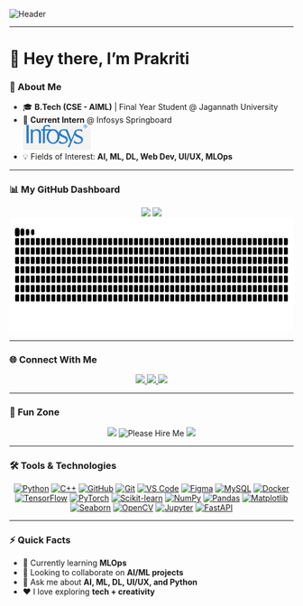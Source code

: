 <!-- Profile Banner -->
![Header](https://capsule-render.vercel.app/api?type=venom&height=300&color=gradient&text=Hello%20Everyone˙⋆✮)

---

# 👋 Hey there, I’m Prakriti  

### 🌸 About Me  
- 🎓 **B.Tech (CSE - AIML)** | Final Year Student @ Jagannath University  
- 💼 **Current Intern** @ Infosys Springboard <br>
  <img src="./infosys logo.png" width="120"/>  
- 💡 Fields of Interest: **AI, ML, DL, Web Dev, UI/UX, MLOps**  

---

### 📊 My GitHub Dashboard  

<div align="center">

  <!-- Stats -->
  <img src="https://github-readme-stats.vercel.app/api?username=prakritea&show_icons=true&theme=material-palenight&bg_color=0d1117&title_color=cf9fff&text_color=ffffff&icon_color=58a6ff" height="200"/>  

  <!-- Languages -->
  <img src="https://github-readme-stats.vercel.app/api/top-langs/?username=prakritea&layout=compact&theme=material-palenight&bg_color=0d1117&title_color=cf9fff&text_color=ffffff" height="200"/>  

  <!-- Snake -->
  <img src="https://raw.githubusercontent.com/prakritea/prakritea/output/github-contribution-grid-snake.svg" height="200"/>

</div>  

---

### 🌐 Connect With Me  

<div align="center">

  <a href="mailto:prakriti1178@gmail.com">
    <img src="https://img.shields.io/badge/Email-prakriti1178@gmail.com-c14438?style=for-the-badge&logo=gmail&logoColor=white" />
  </a>
  <a href="https://www.linkedin.com/in/prakriti-81b6822b9/">
    <img src="https://img.shields.io/badge/LinkedIn-Connect-blue?logo=linkedin&logoColor=white&style=for-the-badge" />
  </a>
  <a href="https://www.instagram.com/prakritiiii_11/">
    <img src="https://img.shields.io/badge/Instagram-Follow-pink?logo=instagram&logoColor=white&style=for-the-badge" />
  </a>

</div>

---

### 🎉 Fun Zone  

<div align="center">

  <img src="https://media.giphy.com/media/k1xA4WSR0EqGRATxKI/giphy.gif" width="250"/>  
  <img src="https://media.tenor.com/images/2f4f0c3ed4c00bb6f0c8b90f6a507c2f/tenor.gif" width="250" alt="Please Hire Me"/>  
  <img src="https://media.giphy.com/media/s3yvjYV2gf8T7zcUpQ/giphy.gif" width="250"/>  

</div>

---

### 🛠️ Tools & Technologies  

<div align="center">

[![Python](https://img.shields.io/badge/Python-3776AB?style=for-the-badge&logo=python&logoColor=white)](https://www.python.org/)
[![C++](https://img.shields.io/badge/C++-00599C?style=for-the-badge&logo=c%2b%2b&logoColor=white)](https://isocpp.org/)
[![GitHub](https://img.shields.io/badge/GitHub-181717?style=for-the-badge&logo=github&logoColor=white)](https://github.com/prakritea)
[![Git](https://img.shields.io/badge/Git-F05032?style=for-the-badge&logo=git&logoColor=white)](https://git-scm.com/)
[![VS Code](https://img.shields.io/badge/VS_Code-007ACC?style=for-the-badge&logo=visual-studio-code&logoColor=white)](https://code.visualstudio.com/)
[![Figma](https://img.shields.io/badge/Figma-F24E1E?style=for-the-badge&logo=figma&logoColor=white)](https://figma.com/)
[![MySQL](https://img.shields.io/badge/MySQL-4479A1?style=for-the-badge&logo=mysql&logoColor=white)](https://www.mysql.com/)
[![Docker](https://img.shields.io/badge/Docker-2496ED?style=for-the-badge&logo=docker&logoColor=white)](https://www.docker.com/)
[![TensorFlow](https://img.shields.io/badge/TensorFlow-FF6F00?style=for-the-badge&logo=tensorflow&logoColor=white)](https://www.tensorflow.org/)
[![PyTorch](https://img.shields.io/badge/PyTorch-EE4C2C?style=for-the-badge&logo=pytorch&logoColor=white)](https://pytorch.org/)
[![Scikit-learn](https://img.shields.io/badge/Scikit--learn-F7931E?style=for-the-badge&logo=scikit-learn&logoColor=white)](https://scikit-learn.org/)
[![NumPy](https://img.shields.io/badge/NumPy-013243?style=for-the-badge&logo=numpy&logoColor=white)](https://numpy.org/)
[![Pandas](https://img.shields.io/badge/Pandas-150458?style=for-the-badge&logo=pandas&logoColor=white)](https://pandas.pydata.org/)
[![Matplotlib](https://img.shields.io/badge/Matplotlib-11557C?style=for-the-badge&logo=matplotlib&logoColor=white)](https://matplotlib.org/)
[![Seaborn](https://img.shields.io/badge/Seaborn-1A77C9?style=for-the-badge&logo=seaborn&logoColor=white)](https://seaborn.pydata.org/)
[![OpenCV](https://img.shields.io/badge/OpenCV-5C3EE8?style=for-the-badge&logo=opencv&logoColor=white)](https://opencv.org/)
[![Jupyter](https://img.shields.io/badge/Jupyter-F37626?style=for-the-badge&logo=jupyter&logoColor=white)](https://jupyter.org/)
[![FastAPI](https://img.shields.io/badge/FastAPI-009688?style=for-the-badge&logo=fastapi&logoColor=white)](https://fastapi.tiangolo.com/)

</div>

---

### ⚡ Quick Facts  
- 🌱 Currently learning **MLOps**  
- 🤝 Looking to collaborate on **AI/ML projects**  
- 💬 Ask me about **AI, ML, DL, UI/UX, and Python**  
- ❤️ I love exploring **tech + creativity**  
